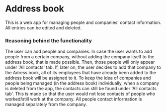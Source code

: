 # Address book


This is a web app for managing people and companies' contact information. All entries can be edited and deleted.

### Reasoning behind the functionality
The user can add people and companies. In case the user wants to add people from a certain company, without adding the company itself to the address book, that is made possible. Then, those people will only appear under 'All contacts' tab. If, later on, the user decides to add that company to the Adress book, all of its employees that have already been added to the address book will be assigned to it. To keep the idea of companies and people being managed (in the address book) individually, when a company is deleted from the app, the contacts can still be found under 'All contacts tab'. This is made so that the user would not lose contacts of people who worked/still work at the company. All people contact information is managed separately from the company.
